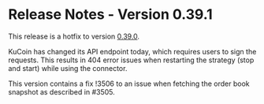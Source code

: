 # Release Notes - Version 0.39.1


This release is a hotfix to version [0.39.0](/release-notes/0.39.0).

KuCoin has changed its API endpoint today, which requires users to sign the requests. This results in 404 error issues when restarting the strategy (stop and start) while using the connector.

This version contains a fix !3506 to an issue when fetching the order book snapshot as described in #3505.
